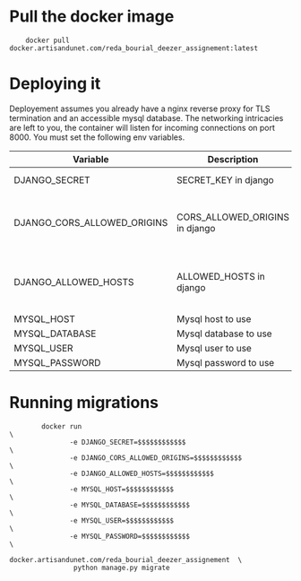 # Pull the docker image
```
    docker pull docker.artisandunet.com/reda_bourial_deezer_assignement:latest
```
# Deploying it
Deployement assumes you already have a nginx reverse proxy for TLS termination and an accessible mysql database.
The networking intricacies are left to you, the container will listen for incoming connections on port 8000. 
You must set the following env variables.

| Variable                    | Description                    | Format                                    |
|-----------------------------|--------------------------------|-------------------------------------------|
| DJANGO_SECRET               | SECRET_KEY in django           | Random string                             |
| DJANGO_CORS_ALLOWED_ORIGINS | CORS_ALLOWED_ORIGINS in django | URLs as string (separated by commas)      |
| DJANGO_ALLOWED_HOSTS        | ALLOWED_HOSTS in django        | Hostnames as string (separated by commas) |
| MYSQL_HOST                  | Mysql host to use              | String                                    |
| MYSQL_DATABASE              | Mysql database to use          | String                                    |
| MYSQL_USER                  | Mysql user to use              | String                                    |
| MYSQL_PASSWORD              | Mysql password to use          | String                                    |

# Running migrations
```
    	docker run                                                       \ 
               -e DJANGO_SECRET=$$$$$$$$$$$$                             \
	           -e DJANGO_CORS_ALLOWED_ORIGINS=$$$$$$$$$$$$               \
			   -e DJANGO_ALLOWED_HOSTS=$$$$$$$$$$$$                      \
			   -e MYSQL_HOST=$$$$$$$$$$$$                                \
               -e MYSQL_DATABASE=$$$$$$$$$$$$                            \
               -e MYSQL_USER=$$$$$$$$$$$$                                \
               -e MYSQL_PASSWORD=$$$$$$$$$$$$                            \
			    docker.artisandunet.com/reda_bourial_deezer_assignement  \
				python manage.py migrate
```
